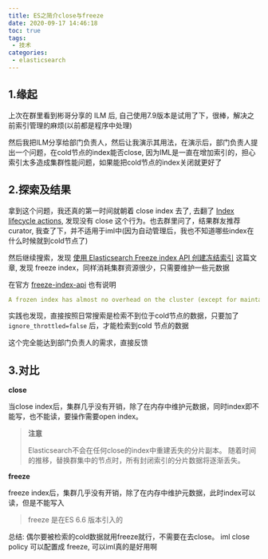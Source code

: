 ```yaml
---
title: ES之简介close与freeze
date: 2020-09-17 14:46:18
toc: true
tags:
 - 技术
categories:
 - elasticsearch 
---
```



## 1.缘起


上次在群里看到彬哥分享的 ILM 后, 自己使用7.9版本是试用了下，很棒，解决之前索引管理的麻烦(以前都是程序中处理)

然后我把ILM分享给部门负责人，然后让我演示其用法，在演示后，部门负责人提出一个问题，在cold节点的index能否close, 因为IML是一直在增加索引的，担心索引太多造成集群性能问题，如果能把cold节点的index关闭就更好了


## 2.探索及结果

拿到这个问题，我还真的第一时间就朝着 close index 去了, 去翻了 [Index lifecycle actions](https://www.elastic.co/guide/en/elasticsearch/reference/current/ilm-actions.html), 发现没有 close 这个行为。也去群里问了，结果群友推荐 curator, 我查了下，并不适用于iml中(因为自动管理后，我也不知道哪些index在什么时候就到cold节点了)

然后继续搜索，发现 [使用 Elasticsearch Freeze index API 创建冻结索引](https://www.elastic.co/cn/blog/creating-frozen-indices-with-the-elasticsearch-freeze-index-api) 这篇文章, 发现 freeze index，同样消耗集群资源很少，只需要维护一些元数据


在官方 [freeze-index-api](https://www.elastic.co/guide/en/elasticsearch/reference/6.6/freeze-index-api.html) 也有说明

```yaml
A frozen index has almost no overhead on the cluster (except for maintaining its metadata in memory), and is blocked for write operations.
```


实践也发现，直接按照日常搜索是检索不到位于cold节点的数据，只要加了 `ignore_throttled=false` 后，才能检索到cold 节点的数据


这个完全能达到部门负责人的需求，直接反馈



## 3.对比

**close**

当close index后，集群几乎没有开销，除了在内存中维护元数据，同时index即不能写，也不能读，要操作需要open index。

> **注意**
>
> Elasticsearch不会在任何close的index中重建丢失的分片副本。 随着时间的推移，替换群集中的节点时，所有封闭索引的分片数据将逐渐丢失。


**freeze**

freeze index后，集群几乎没有开销，除了在内存中维护元数据，此时index可以读，但是不能写入

> freeze 是在ES 6.6 版本引入的


总结: 偶尔要被检索的cold数据就用freeze就行，不需要在去close。 iml close policy 可以配置成 freeze, 可以iml真的是好用啊




